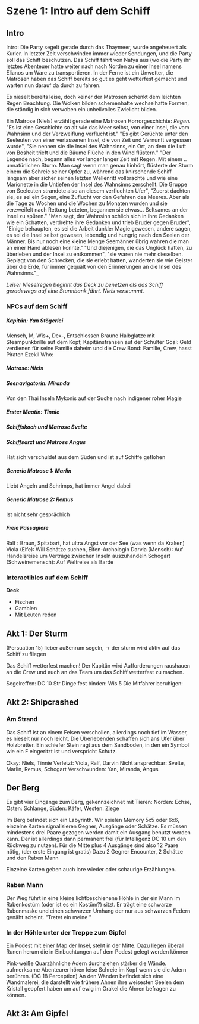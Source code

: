 
# Szene 1: Intro auf dem Schiff

## Intro
Intro: Die Party segelt gerade durch das Thaymeer, wurde angeheuert als Kurier. In letzter Zeit verschwinden immer wieder Sendungen, und die Party soll das Schiff beschützen.
Das Schiff fährt von Natya aus (wo die Party ihr letztes Abenteuer hatte weiter nach nach Norden zu einer Insel namens Elianos um Ware zu transportieren.
In der Ferne ist ein Unwetter, die Matrosen haben das Schiff bereits so gut es geht wetterfest gemacht und warten nun darauf da durch zu fahren.

Es nieselt bereits leise, doch keiner der Matrosen schenkt dem leichten Regen Beachtung. Die Wolken bilden schemenhafte wechselhafte Formen, die ständig in sich verwoben ein unheilvolles Zwielicht bilden.

Ein Matrose (Niels) erzählt gerade eine Matrosen Horrorgeschichte:
_Regen._
 "Es ist eine Geschichte so alt wie das Meer selbst, von einer Insel, die vom Wahnsinn und der Verzweiflung verflucht ist."
"Es gibt Gerüchte unter den Seeleuten von einer verlassenen Insel, die von Zeit und Vernunft vergessen wurde", "Sie nennen sie die Insel des Wahnsinns, ein Ort, an dem die Luft von Bosheit trieft und die Bäume Flüche in den Wind flüstern."
"Der Legende nach, begann alles vor langer langer Zeit mit Regen. Mit einem .. unnatürlichen Sturm. Man sagt wenn man genau hinhört, flüsterte der Sturm einem die Schreie seiner Opfer zu, während das knirschende Schiff langsam aber sicher seinen letzten Wellenritt vollbrachte und wie eine Marionette in die Untiefen der Insel des Wahnsinns zerschellt.
Die Gruppe von Seeleuten strandete also an diesem verfluchten Ufer", "Zuerst dachten sie, es sei ein Segen, eine Zuflucht vor den Gefahren des Meeres. Aber als die Tage zu Wochen und die Wochen zu Monaten wurden und sie verzweifelt nach Rettung beteten, begannen sie etwas... Seltsames an der Insel zu spüren."
"Man sagt, der Wahnsinn schlich sich in ihre Gedanken wie ein Schatten, verdrehte ihre Gedanken und trieb Bruder gegen Bruder", "Einige behaupten, es sei die Arbeit dunkler Magie gewesen, andere sagen, es sei die Insel selbst gewesen, lebendig und hungrig nach den Seelen der Männer. Bis nur noch eine kleine Menge Seemänner übrig wahren die man an einer Hand ablesen konnte."
"Und diejenigen, die das Unglück hatten, zu überleben und der Insel zu entkommen", "sie waren nie mehr dieselben. Geplagt von den Schrecken, die sie erlebt hatten, wanderten sie wie Geister über die Erde, für immer gequält von den Erinnerungen an die Insel des Wahnsinns."_

_Leiser Nieselregen beginnt das Deck zu benetzen als das Schiff geradewegs auf eine Sturmbank fährt. Niels verstummt._

### NPCs auf dem Schiff

##### Kapitän: Yan Stögerlei
Mensch, M, Wis+, Dex-, Entschlossen
Braune Halbglatze mit Steampunkbrille auf dem Kopf, Kapitänsfransen auf der Schulter
Goal: Geld verdienen für seine Familie daheim und die Crew
Bond: Familie, Crew, hasst Piraten Ezekil
Who: 
##### Matrose: Niels

##### Seenavigatorin: Miranda
Von den Thai Inseln Mykonis auf der Suche nach indigener roher Magie

##### Erster Maatin: Tinnie

##### Schiffskoch und Matrose Svelte

##### Schiffsarzt und Matrose Angus
Hat sich verschuldet aus dem Süden und ist auf Schiffe geflohen

##### Generic Matrose 1: Marlin
Liebt Angeln und Schrimps, hat immer Angel dabei
##### Generic Matrose 2: Remus
Ist nicht sehr gesprächich


##### Freie Passagiere
Ralf : Braun, Spitzbart, hat ultra Angst vor der See (was wenn da Kraken)
Viola (Elfe): Will Schätze suchen, Elfen-Archologin
Darvia (Mensch): Auf Handelsreise um Verträge zwischen Inseln auszuhandeln
Schogart (Schweinemensch): Auf Weltreise als Barde

### Interactibles auf dem Schiff
**Deck**
- Fischen
- Gamblen
- Mit Leuten reden

## Akt 1: Der Sturm

(Persuation 15) lieber außenrum segeln, -> der sturm wird aktiv auf das Schiff zu fliegen

Das Schiff wetterfest machen! Der Kapitän wird Aufforderungen raushauen an die Crew und auch an das Team um das Schiff wetterfest zu machen.

Segelreffen: DC 10 Str
Dinge fest binden: Wis 5
Die Mitfahrer beruhigen:  

## Akt 2: Shipcrashed
### Am Strand
Das Schiff ist an einem Felsen verschollen, allerdings noch tief im Wasser, es nieselt nur noch leicht. Die Überlebenden schaffen sich ans Ufer über Holzbretter. Ein schiefer Stein ragt aus dem Sandboden, in den ein Symbol wie ein F eingeritzt ist und verspricht Schutz.

Okay: Niels, Tinnie
Verletzt: Viola, Ralf, Darvin
Nicht ansprechbar: Svelte, Marlin, Remus, Schogart
Verschwunden: Yan, Miranda, Angus

## Der Berg
Es gibt vier Eingänge zum Berg, gekennzeichnet mit Tieren:
Norden: Echse, Osten: Schlange, Süden: Käfer, Westen: Ziege

Im Berg befindet sich ein Labyrinth. Wir spielen Memory 5x5 oder 6x6, einzelne Karten signalisieren Gegner, Ausgänge oder Schätze. Es müssen mindestens drei Paare gezogen werden damit ein Ausgang benutzt werden kann. Der ist allerdings dann permanent frei (für Intelligenz DC 10 um den Rückweg zu nutzen). Für die Mitte plus 4 Ausgänge sind also 12 Paare nötig, (der erste Eingang ist gratis) Dazu 2 Gegner Encounter, 2 Schätze und den Raben Mann

Einzelne Karten geben auch lore wieder oder schaurige Erzählungen.

### Raben Mann
Der Weg führt in eine kleine lichtbeschienene Höhle in der ein Mann im Rabenkostüm (oder ist es ein Kostüm?) sitzt. Er trägt eine schwarze Rabenmaske und einen schwarzen Umhang der nur aus schwarzen Federn genäht scheint.
"Tretet ein meine "
### In der Höhle unter der Treppe zum Gipfel
Ein Podest mit einer Map der Insel, steht in der Mitte. Dazu liegen überall Runen herum die in Einbuchtungen auf dem Podest gelegt werden können

Pink-weiße Quarzähnliche Adern durchziehen stärker die Wände. aufmerksame Abenteurer hören leise Schreie im Kopf wenn sie die Adern berühren. (DC 18 Perception)
An den Wänden befindet sich eine Wandmalerei, die darstellt wie frühere Ahnen ihre weisesten Seelen dem Kristall geopfert haben um auf ewig im Orakel die Ahnen befragen zu können. 
###

## Akt 3: Am Gipfel